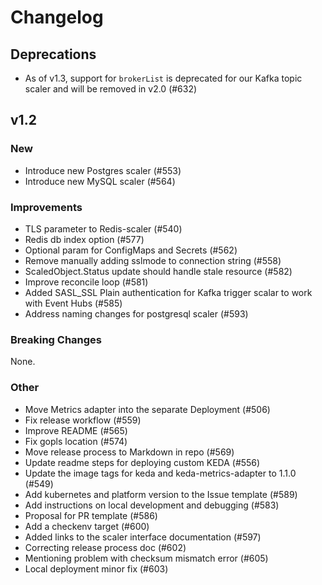 # Changelog

## Deprecations

- As of v1.3, support for `brokerList` is deprecated for our Kafka topic scaler and will be removed in v2.0 (#632)

## v1.2

### New

- Introduce new Postgres scaler (#553)
- Introduce new MySQL scaler (#564)

### Improvements

- TLS parameter to Redis-scaler (#540)
- Redis db index option (#577)
- Optional param for ConfigMaps and Secrets (#562)
- Remove manually adding sslmode to connection string (#558)
- ScaledObject.Status update should handle stale resource (#582)
- Improve reconcile loop (#581)
- Added SASL_SSL Plain authentication for Kafka trigger scalar to work with Event Hubs (#585)
- Address naming changes for postgresql scaler (#593)

### Breaking Changes

None.

### Other

- Move Metrics adapter into the separate Deployment (#506)
- Fix release workflow (#559)
- Improve README (#565)
- Fix gopls location (#574)
- Move release process to Markdown in repo (#569)
- Update readme steps for deploying custom KEDA (#556)
- Update the image tags for keda and keda-metrics-adapter to 1.1.0 (#549)
- Add kubernetes and platform version to the Issue template (#589)
- Add instructions on local development and debugging (#583)
- Proposal for PR template (#586)
- Add a checkenv target (#600)
- Added links to the scaler interface documentation (#597)
- Correcting release process doc (#602)
- Mentioning problem with checksum mismatch error (#605)
- Local deployment minor fix (#603)
